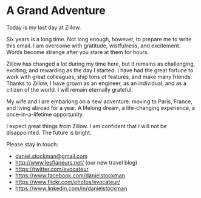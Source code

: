 # A Grand Adventure

Today is my last day at Zillow.

Six years is a long time. Not long enough, however, to prepare me to write this
email. I am overcome with gratitude, wistfulness, and excitement.
Words become strange after you stare at them for hours.

Zillow has changed a lot during my time here, but it remains as challenging,
exciting, and rewarding as the day I started. I have had the great fortune to
work with great colleagues, ship tons of features, and make many friends.
Thanks to Zillow, I have grown as an engineer, as an individual,
and as a citizen of the world.
I will remain eternally grateful.

My wife and I are embarking on a new adventure: moving to Paris,
France, and living abroad for a year. A lifelong dream, a life-changing
experience, a once-in-a-lifetime opportunity.

I expect great things from Zillow. I am confident that I will not be
disappointed. The future is bright.

Please stay in touch:

* daniel.stockman@gmail.com
* http://www.lesflaneurs.net/ (our new travel blog)
* https://twitter.com/evocateur
* https://www.facebook.com/danielstockman
* https://www.flickr.com/photos/evocateur/
* https://www.linkedin.com/in/danielstockman
